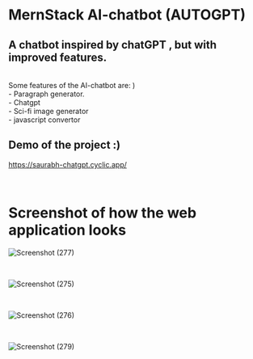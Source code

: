 # MernStack AI-chatbot (AUTOGPT)

## A chatbot inspired by chatGPT , but with improved features.
<br>
Some features of the AI-chatbot are: )
<br>
- Paragraph generator.
<br>
- Chatgpt<br>
- Sci-fi image generator <br>
- javascript convertor <br>

## Demo of the project :)

https://saurabh-chatgpt.cyclic.app/

<br>

# Screenshot of how the web application looks

![Screenshot (277)](https://user-images.githubusercontent.com/109866847/231044309-6ac59238-ad4f-494d-ac3d-a4aef8d1bbbd.png)

<br>

![Screenshot (275)](https://user-images.githubusercontent.com/109866847/231044267-3d73764a-3c94-43e2-b8c9-73896ea01140.png)

<br>

![Screenshot (276)](https://user-images.githubusercontent.com/109866847/231044371-7bd41b73-724c-4918-a623-97e24578ddd8.png)

<br>

![Screenshot (279)](https://user-images.githubusercontent.com/109866847/231044382-5b6dce9f-3501-4d60-b8a9-f4163275bbb6.png)
